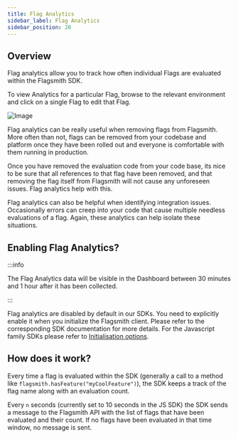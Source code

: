```yaml
---
title: Flag Analytics
sidebar_label: Flag Analytics
sidebar_position: 20
---
```


## Overview

Flag analytics allow you to track how often individual Flags are evaluated within the Flagsmith SDK.

To view Analytics for a particular Flag, browse to the relevant environment and click on a single Flag to edit that Flag.

![Image](/img/flag-analytics.png)

Flag analytics can be really useful when removing flags from Flagsmith. More often than not, flags can be removed from your codebase and platform once they have been rolled out and everyone is comfortable with them running in production.

Once you have removed the evaluation code from your code base, its nice to be sure that all references to that flag have been removed, and that removing the flag itself from Flagsmith will not cause any unforeseen issues. Flag analytics help with this.

Flag analytics can also be helpful when identifying integration issues. Occasionally errors can creep into your code that cause multiple needless evaluations of a flag. Again, these analytics can help isolate these situations.

## Enabling Flag Analytics?

:::info

The Flag Analytics data will be visible in the Dashboard between 30 minutes and 1 hour after it has been collected.

:::

Flag analytics are disabled by default in our SDKs. You need to explicitly enable it when you initialize the Flagsmith client. Please refer to the corresponding SDK documentation for more details. For the Javascript family SDKs please refer to [Initialisation options](https://docs.flagsmith.com/clients/javascript#initialisation-options).

## How does it work?

Every time a flag is evaluated within the SDK (generally a call to a method like `flagsmith.hasFeature("myCoolFeature")`), the SDK keeps a track of the flag name along with an evaluation count.

Every `n` seconds (currently set to 10 seconds in the JS SDK) the SDK sends a message to the Flagsmith API with the list of flags that have been evaluated and their count. If no flags have been evaluated in that time window, no message is sent.
